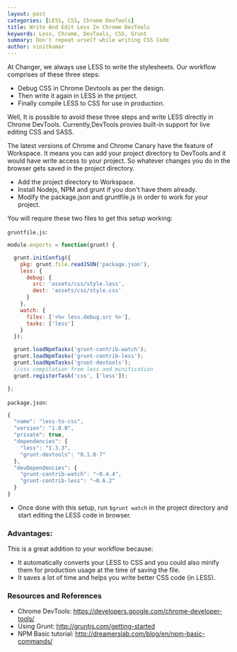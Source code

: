 ```yaml
---
layout: post
categories: [LESS, CSS, Chrome DevTools]
title: Write And Edit Less In Chrome DevTools
keywords: Less, Chrome, DevTools, CSS, Grunt
summary: Don't repeat urself while writing CSS Code
author: vinitkumar
---
```


At Changer, we always use LESS to write the stylesheets. Our
workflow comprises of these three steps:

- Debug CSS in Chrome Devtools as per the design.
- Then write it again in LESS in the project.
- Finally compile LESS to CSS for use in production.

Well, It is possible to avoid these three steps and write LESS directly in Chrome DevTools. Currently,DevTools provies built-in support for live editing CSS and SASS.

The latest versions of Chrome and Chrome Canary have the feature of Workspace. It means you can add your project directory to DevTools and it would have write access to your project. So whatever changes you do in the browser gets saved in the project directory.

- Add the project directory to Workspace.
- Install Nodejs, NPM and grunt if you don't have them already.
- Modify the package.json and gruntfile.js in order to work for your project.

You will require these two files to get this setup working:

`gruntfile.js`:

```js
module.exports = function(grunt) {

  grunt.initConfig({
    pkg: grunt.file.readJSON('package.json'),
    less: {
      debug: {
        src: 'assets/css/style.less',
        dest: 'assets/css/style.css'
      }
    },
    watch: {
      files: ['<%= less.debug.src %>'],
      tasks: ['less']
    }
  });

  grunt.loadNpmTasks('grunt-contrib-watch');
  grunt.loadNpmTasks('grunt-contrib-less');
  grunt.loadNpmTasks('grunt-devtools');
  //css compilation from less and minification
  grunt.registerTask('css', ['less']);

};

```

`package.json`:


```js
{
  "name": "less-to-css",
  "version": "1.0.0",
  "private": true,
  "dependencies": {
    "less": "1.3.3",
    "grunt-devtools": "0.1.0-7"
  },
  "devDependencies": {
    "grunt-contrib-watch": "~0.4.4",
    "grunt-contrib-less": "~0.6.2"
  }
}

```

- Once done with this setup, run `$grunt watch` in the project directory and start editing the LESS code in browser.  

### Advantages:

This is a great addition to your workflow because:

- It automatically converts your LESS to CSS and you could also minify
  them for production usage at the time of saving the file. 
- It saves a lot of time and helps you write better CSS code (in
  LESS).

### Resources and References

- Chrome DevTools: https://developers.google.com/chrome-developer-tools/
- Using Grunt: http://gruntjs.com/getting-started
- NPM Basic tutorial: http://dreamerslab.com/blog/en/npm-basic-commands/


